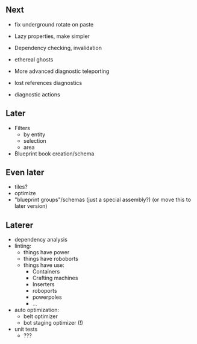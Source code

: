 ## Next

- fix underground rotate on paste

- Lazy properties, make simpler
- Dependency checking, invalidation

- ethereal ghosts
- More advanced diagnostic teleporting

- lost references diagnostics
- diagnostic actions

## Later

- Filters
    - by entity
    - selection
    - area
- Blueprint book creation/schema

## Even later

- tiles?
- optimize
- "blueprint groups"/schemas (just a special assembly?) (or move this to later version)

## Laterer

- dependency analysis
- linting:
    - things have power
    - things have roboborts
    - things have use:
        - Containers
        - Crafting machines
        - Inserters
        - roboports
        - powerpoles
        - ...
- auto optimization:
    - belt optimizer
    - bot staging optimizer (!)
- unit tests
    - ???
